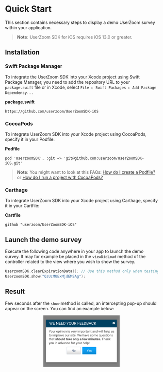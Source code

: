 # Quick Start

This section contains necessary steps to display a demo UserZoom survey within your application.

> **Note:** UserZoom SDK for iOS requires iOS 13.0 or greater.

## Installation

### Swift Package Manager

To integrate the UserZoom SDK into your Xcode project using Swift Package Manager, you need to add the repository URL to your `package.swift` file or in Xcode, select `File ▸ Swift Packages ▸ Add Package Dependency...`

**package.swift**
```
https://github.com/userzoom/UserZoomSDK-iOS
```

### CocoaPods

To integrate UserZoom SDK into your Xcode project using CocoaPods, specify it in your Podfile:

**Podfile**
```
pod 'UserzoomSDK', :git => 'git@github.com:userzoom/UserZoomSDK-iOS.git'
```

> **Note:** You might want to look at this FAQs: [How do I create a Podfile?](ios/sdk-ios-faq#how-do-i-create-a-podfile) 
 or [How do I run a project with CocoaPods?](ios/sdk-ios-faq#how-do-i-run-a-project-with-cocoapods)

### Carthage

To integrate UserZoom SDK into your Xcode project using Carthage, specify it in your Cartfile:

**Cartfile**
```
github "userzoom/UserZoomSDK-iOS"
```

## Launch the demo survey

Execute the following code anywhere in your app to launch the demo survey. It may for example be placed in the `viewDidLoad` method of the controller related to the view where you wish to show the survey.

``` swift
UserzoomSDK.clearExpirationData(); // Use this method only when testing!
UserzoomSDK.show("QzUzMUExMjdEMSAg");
```

## Result

Few seconds after the `show` method is called, an intercepting pop-up should appear on the screen. You can find an example below:

<img 
    alt="UserZoom intercept example"
    src="../img/intercept-example.png"
    style="width: 50%; display:block; margin: auto;"
/>

